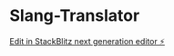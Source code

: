 # Slang-Translator

[Edit in StackBlitz next generation editor ⚡️](https://stackblitz.com/~/github.com/DeathSurfing/Slang-Translator)
